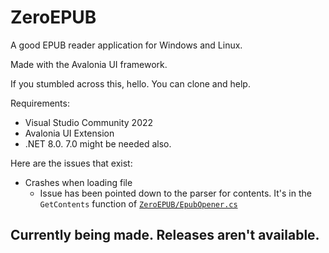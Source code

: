 # ZeroEPUB
A good EPUB reader application for Windows and Linux.

Made with the Avalonia UI framework.

If you stumbled across this, hello. You can clone and help.

Requirements:
* Visual Studio Community 2022
* Avalonia UI Extension
* .NET 8.0. 7.0 might be needed also.

Here are the issues that exist:

* Crashes when loading file
  * Issue has been pointed down to the parser for contents. It's in the `GetContents` function of [`ZeroEPUB/EpubOpener.cs`](https://github.com/HydeZero/ZeroEPUB/main/ZeroEPUB/EpubOpener.cs)

## Currently being made. Releases aren't available.
